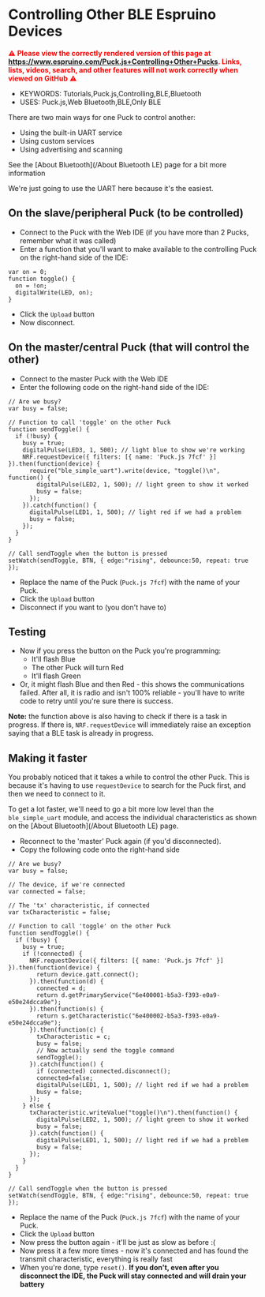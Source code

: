 <!--- Copyright (c) 2016 Gordon Williams, Pur3 Ltd. See the file LICENSE for copying permission. -->
Controlling Other BLE Espruino Devices
======================================

<span style="color:red">:warning: **Please view the correctly rendered version of this page at https://www.espruino.com/Puck.js+Controlling+Other+Pucks. Links, lists, videos, search, and other features will not work correctly when viewed on GitHub** :warning:</span>

* KEYWORDS: Tutorials,Puck.js,Controlling,BLE,Bluetooth
* USES: Puck.js,Web Bluetooth,BLE,Only BLE

There are two main ways for one Puck to control another:

* Using the built-in UART service
* Using custom services
* Using advertising and scanning

See the [About Bluetooth](/About Bluetooth LE) page for a bit more information

We're just going to use the UART here because it's the easiest.


On the slave/peripheral Puck (to be controlled)
------------------------------------------------

* Connect to the Puck with the Web IDE (if you have more than 2 Pucks, remember what it was called)
* Enter a function that you'll want to make available to the controlling Puck on the right-hand side of the IDE:

```
var on = 0;
function toggle() {
  on = !on;
  digitalWrite(LED, on);
}
```

* Click the `Upload` button
* Now disconnect.


On the master/central Puck (that will control the other)
--------------------------------------------------------

* Connect to the master Puck with the Web IDE
* Enter the following code on the right-hand side of the IDE:

```
// Are we busy?
var busy = false;

// Function to call 'toggle' on the other Puck
function sendToggle() {
  if (!busy) {
    busy = true;
    digitalPulse(LED3, 1, 500); // light blue to show we're working
    NRF.requestDevice({ filters: [{ name: 'Puck.js 7fcf' }] }).then(function(device) {
      require("ble_simple_uart").write(device, "toggle()\n", function() {
        digitalPulse(LED2, 1, 500); // light green to show it worked
        busy = false;
      });
    }).catch(function() {
      digitalPulse(LED1, 1, 500); // light red if we had a problem
      busy = false;
    });
  }
}

// Call sendToggle when the button is pressed
setWatch(sendToggle, BTN, { edge:"rising", debounce:50, repeat: true });
```

* Replace the name of the Puck (`Puck.js 7fcf`) with the name of your Puck.
* Click the `Upload` button
* Disconnect if you want to (you don't have to)


Testing
-------

* Now if you press the button on the Puck you're programming:
  * It'll flash Blue
  * The other Puck will turn Red
  * It'll flash Green
* Or, it might flash Blue and then Red - this shows the communications failed.
After all, it is radio and isn't 100% reliable - you'll have to write code to
retry until you're sure there is success.

**Note:** the function above is also having to check if there is a task in
progress. If there is, `NRF.requestDevice` will immediately raise an exception
saying that a BLE task is already in progress.


Making it faster
----------------

You probably noticed that it takes a while to control the other Puck. This
is because it's having to use `requestDevice` to search for the Puck first,
and then we need to connect to it.

To get a lot faster, we'll need to go a bit more low level than the
`ble_simple_uart` module, and access the individual characteristics
as shown on the [About Bluetooth](/About Bluetooth LE) page.

* Reconnect to the 'master' Puck again (if you'd disconnected).
* Copy the following code onto the right-hand side

```
// Are we busy?
var busy = false;

// The device, if we're connected
var connected = false;

// The 'tx' characteristic, if connected
var txCharacteristic = false;

// Function to call 'toggle' on the other Puck
function sendToggle() {
  if (!busy) {
    busy = true;
    if (!connected) {
      NRF.requestDevice({ filters: [{ name: 'Puck.js 7fcf' }] }).then(function(device) {
        return device.gatt.connect();
      }).then(function(d) {
        connected = d;
        return d.getPrimaryService("6e400001-b5a3-f393-e0a9-e50e24dcca9e");
      }).then(function(s) {
        return s.getCharacteristic("6e400002-b5a3-f393-e0a9-e50e24dcca9e");
      }).then(function(c) {
        txCharacteristic = c;
        busy = false;
        // Now actually send the toggle command
        sendToggle();
      }).catch(function() {
        if (connected) connected.disconnect();
        connected=false;
        digitalPulse(LED1, 1, 500); // light red if we had a problem
        busy = false;
      });
    } else {
      txCharacteristic.writeValue("toggle()\n").then(function() {
        digitalPulse(LED2, 1, 500); // light green to show it worked
        busy = false;
      }).catch(function() {
        digitalPulse(LED1, 1, 500); // light red if we had a problem
        busy = false;
      });
    }
  }
}

// Call sendToggle when the button is pressed
setWatch(sendToggle, BTN, { edge:"rising", debounce:50, repeat: true });
```

* Replace the name of the Puck (`Puck.js 7fcf`) with the name of your Puck.
* Click the `Upload` button
* Now press the button again - it'll be just as slow as before :(
* Now press it a few more times - now it's connected and has found the
transmit characteristic, everything is really fast
* When you're done, type `reset()`. **If you don't, even after you disconnect the IDE, the Puck will stay connected and will drain your battery**
